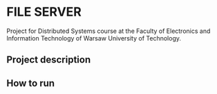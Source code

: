 # FILE SERVER

Project for Distributed Systems course 
at the Faculty of Electronics and Information Technology of Warsaw University of Technology.

## Project description

## How to run